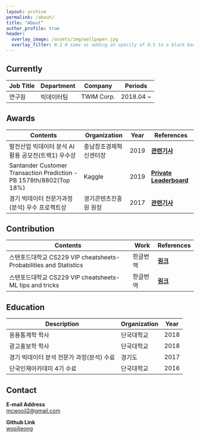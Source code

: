 ```yaml
---
layout: archive
permalink: /about/
title: "About"
author_profile: true
header:
  overlay_image: /assets/img/wallpaper.jpg
  overlay_filter: 0.2 # same as adding an opacity of 0.5 to a black background
---
```


## Currently

| Job Title | Department   | Company   | Periods           |
| --------- | ------------ | --------- | ----------------- |
| 연구원  | 빅데이터팀 | TWIM Corp.| 2018.04 ~  |

## Awards

| Contents   | Organization   | Year   | References |
| ------------------- | -------------- | ------ | ------ |
| 발전산업 빅데이터 분석 AI 활용 공모전(트랙1) 우수상  | 충남창조경제혁신센터장 | 2019 | [**관련기사**](https://www.mk.co.kr/news/view/business/2019/03/156522/) |
| Santander Customer Transaction Prediction - PB 1578th/8802(Top 18%) | Kaggle | 2019 | [**Private Leaderboard**](https://www.kaggle.com/c/santander-customer-transaction-prediction/leaderboard) |
| 경기 빅데이터 전문가과정(분석) 우수 프로젝트상  | 경기콘텐츠진흥원 원장 | 2017 | [**관련기사**](http://www.enewstoday.co.kr/news/articleView.html?idxno=1102589) |

## Contribution

| Contents   | Work | References     |
| ---------- | ---------- | ---------- |
| 스탠포드대학교 CS229 VIP cheatsheets-Probabilities and Statistics	 | 한글번역 | [**링크**](https://github.com/shervinea/cheatsheet-translation/blob/master/ko/refresher-probability.md) |
| 스탠포드대학교 CS229 VIP cheatsheets-ML tips and tricks		 | 한글번역 | [**링크**](https://github.com/shervinea/cheatsheet-translation/blob/master/ko/cheatsheet-machine-learning-tips-and-tricks.md) |

## Education

| Description | Organization | Year |
| ---- | ----------- |----- |
| 응용통계학 학사 | 단국대학교 | 2018 |
| 광고홍보학 학사 | 단국대학교 | 2018 |
| 경기 빅데이터 분석 전문가 과정(분석) 수료 | 경기도 | 2017 |
| 단국인재아카데미 4기 수료 | 단국대학교 | 2016 |


## Contact

**E-mail Address**    
mcwooil2@gmail.com

**Github Link**    
[wooiljeong](http://www.github.com/wooiljeong)
